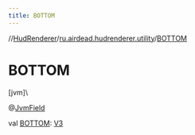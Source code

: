 ```yaml
---
title: BOTTOM
---
```

//[HudRenderer](../../index.html)/[ru.airdead.hudrenderer.utility](index.html)/[BOTTOM](-b-o-t-t-o-m.html)



# BOTTOM



[jvm]\




@[JvmField](https://kotlinlang.org/api/latest/jvm/stdlib/kotlin.jvm/-jvm-field/index.html)



val [BOTTOM](-b-o-t-t-o-m.html): [V3](-v3/index.html)




